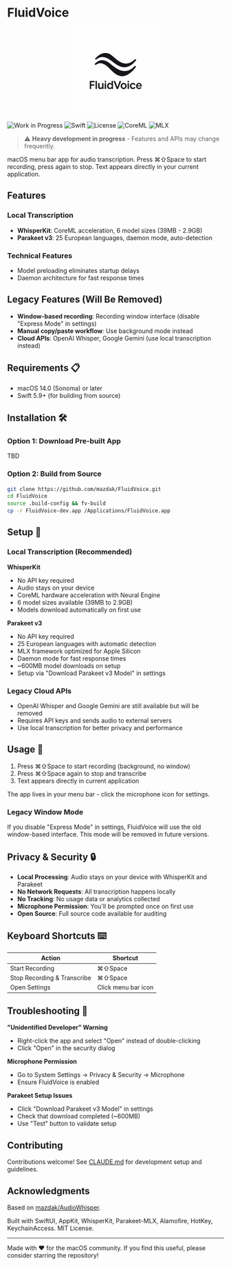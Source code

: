 # FluidVoice

<p align="center">
  <img src="FluidVoiceIcon.png" width="200" height="200" alt="FluidVoice Icon">
</p>

![Work in Progress](https://img.shields.io/badge/Status-Work%20in%20Progress-orange?style=flat-square)
![Swift](https://img.shields.io/badge/Swift-5.9+-red?style=flat-square&logo=swift)
![License](https://img.shields.io/badge/License-MIT-green?style=flat-square)
![CoreML](https://img.shields.io/badge/CoreML-✓-blue?style=flat-square)
![MLX](https://img.shields.io/badge/MLX-✓-purple?style=flat-square)

> ⚠️ **Heavy development in progress** - Features and APIs may change frequently.

macOS menu bar app for audio transcription. Press ⌘⇧Space to start recording, press again to stop. Text appears directly in your current application.

## Features

### Local Transcription
- **WhisperKit**: CoreML acceleration, 6 model sizes (39MB - 2.9GB)
- **Parakeet v3**: 25 European languages, daemon mode, auto-detection

### Technical Features
- Model preloading eliminates startup delays
- Daemon architecture for fast response times

## Legacy Features (Will Be Removed)
- **Window-based recording**: Recording window interface (disable "Express Mode" in settings)
- **Manual copy/paste workflow**: Use background mode instead
- **Cloud APIs**: OpenAI Whisper, Google Gemini (use local transcription instead)

## Requirements 📋
- macOS 14.0 (Sonoma) or later
- Swift 5.9+ (for building from source)

## Installation 🛠️
### Option 1: Download Pre-built App
TBD

### Option 2: Build from Source
```bash
git clone https://github.com/mazdak/FluidVoice.git
cd FluidVoice
source .build-config && fv-build
cp -r FluidVoice-dev.app /Applications/FluidVoice.app
```

## Setup 🔧

### Local Transcription (Recommended)

**WhisperKit**
- No API key required
- Audio stays on your device
- CoreML hardware acceleration with Neural Engine
- 6 model sizes available (39MB to 2.9GB)
- Models download automatically on first use

**Parakeet v3**
- No API key required
- 25 European languages with automatic detection
- MLX framework optimized for Apple Silicon
- Daemon mode for fast response times
- ~600MB model downloads on setup
- Setup via "Download Parakeet v3 Model" in settings

### Legacy Cloud APIs
- OpenAI Whisper and Google Gemini are still available but will be removed
- Requires API keys and sends audio to external servers
- Use local transcription for better privacy and performance

## Usage 🎯

1. Press ⌘⇧Space to start recording (background, no window)
2. Press ⌘⇧Space again to stop and transcribe
3. Text appears directly in current application

The app lives in your menu bar - click the microphone icon for settings.

### Legacy Window Mode
If you disable "Express Mode" in settings, FluidVoice will use the old window-based interface. This mode will be removed in future versions.



## Privacy & Security 🔒

- **Local Processing**: Audio stays on your device with WhisperKit and Parakeet
- **No Network Requests**: All transcription happens locally
- **No Tracking**: No usage data or analytics collected
- **Microphone Permission**: You'll be prompted once on first use
- **Open Source**: Full source code available for auditing

## Keyboard Shortcuts ⌨️

| Action | Shortcut |
|--------|----------|
| Start Recording | ⌘⇧Space |
| Stop Recording & Transcribe | ⌘⇧Space |
| Open Settings | Click menu bar icon |

## Troubleshooting 🔧

**"Unidentified Developer" Warning**
- Right-click the app and select "Open" instead of double-clicking
- Click "Open" in the security dialog

**Microphone Permission**
- Go to System Settings → Privacy & Security → Microphone
- Ensure FluidVoice is enabled

**Parakeet Setup Issues**
- Click "Download Parakeet v3 Model" in settings
- Check that download completed (~600MB)
- Use "Test" button to validate setup

## Contributing

Contributions welcome! See [CLAUDE.md](CLAUDE.md) for development setup and guidelines.

## Acknowledgments

Based on [mazdak/AudioWhisper](https://github.com/mazdak/AudioWhisper).

Built with SwiftUI, AppKit, WhisperKit, Parakeet-MLX, Alamofire, HotKey, KeychainAccess. MIT License.

---

Made with ❤️ for the macOS community. If you find this useful, please consider starring the repository!
